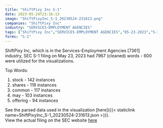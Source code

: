 ```yaml
---
title: "ShiftPixy Inc S-1"
date: 2023-05-24T23:16:13
image: "ShiftPixyInc_S-1_20230524-231613.png"
companies: "ShiftPixy Inc"
industry: "SERVICES-EMPLOYMENT AGENCIES"
tags: ["ShiftPixy Inc","SERVICES-EMPLOYMENT AGENCIES","05-23-2023","S-1"]
forms: "S-1"
---
```

ShiftPixy Inc, which is in the Services-Employment Agencies [7361] industry, SEC S-1 filing on May 23, 2023 had 7967 (cleaned) words - 600 were utilized for the visualizations.

Top Words:
1. stock - 142 instances
2. shares - 119 instances
3. common - 117 instances
4. may - 103 instances
5. offering - 94 instances


See the parsed data used in the visualization [here]({{< staticlink name=ShiftPixyInc_S-1_20230524-231613.json >}}).  
View the actual filing on the SEC website [here](https://www.sec.gov/Archives/edgar/data/1675634/0001477932-23-003902.txt)